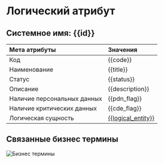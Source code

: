 # Логический атрибут
## Системное имя: {{id}}

Мета атрибуты | Значения
:------------  | :------------
Код | {{code}}
Наименование | {{title}}
Статус | {{status}}
Описание | {{description}}
Наличие персональных данных | {{pdn_flag}}
Наличие критических данных | {{cde_flag}}
Логическая сущность | [{{logical_entity}}]({{le_link}})

## Связанные бизнес термины
![Бизнес термины](@entity/seaf.ia.business_terms/registry_by_LA?id={{id}})
